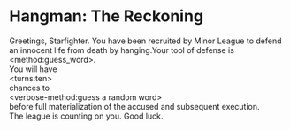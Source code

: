 # Hangman: The Reckoning

Greetings, Starfighter. You have been recruited by Minor League to defend an innocent life from death by hanging.Your tool of defense is
<br>&lt;method:guess_word&gt;.<br>
You will have
<br>&lt;turns:ten&gt;<br>
chances to
<br>&lt;verbose-method:guess a random word&gt;<br> before full materialization of the accused and subsequent execution.
<br>The league is counting on you. Good luck.
